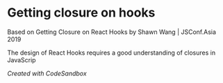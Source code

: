 # Getting closure on hooks

Based on Getting Closure on React Hooks by Shawn Wang | JSConf.Asia 2019

The design of React Hooks requires a good understanding of closures in JavaScrip


*Created with CodeSandbox*
